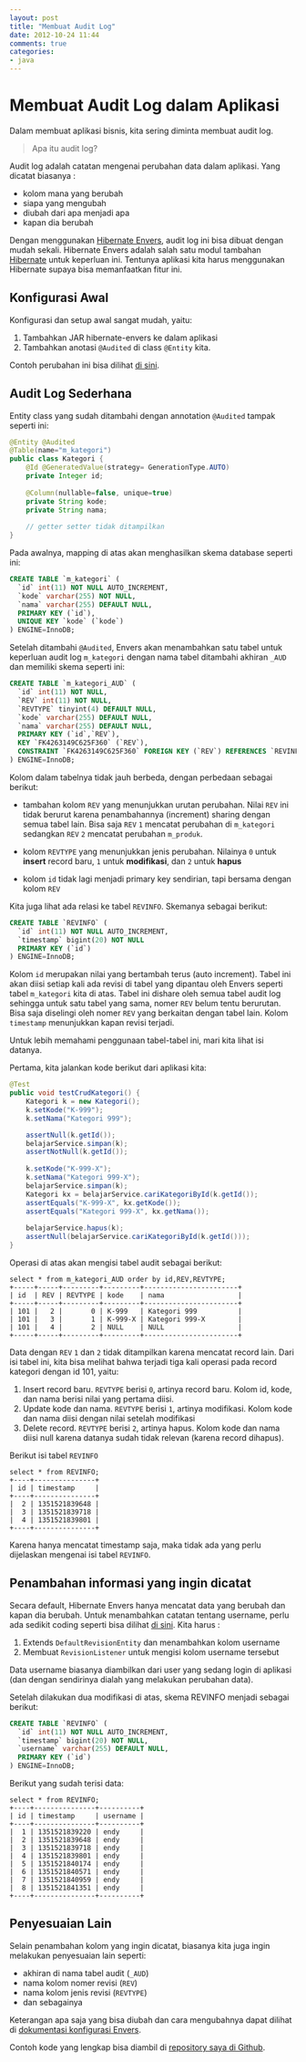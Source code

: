 ```yaml
---
layout: post
title: "Membuat Audit Log"
date: 2012-10-24 11:44
comments: true
categories: 
- java
---
```


# Membuat Audit Log dalam Aplikasi #

Dalam membuat aplikasi bisnis, kita sering diminta membuat audit log.

> Apa itu audit log?

Audit log adalah catatan mengenai perubahan data dalam aplikasi.
Yang dicatat biasanya : 

- kolom mana yang berubah
- siapa yang mengubah
- diubah dari apa menjadi apa
- kapan dia berubah

<!--more-->

Dengan menggunakan [Hibernate Envers](http://docs.jboss.org/hibernate/orm/4.1/devguide/en-US/html/ch15.html), 
audit log ini bisa dibuat dengan mudah sekali.
Hibernate Envers adalah salah satu modul tambahan [Hibernate](http://hibernate.org/) untuk keperluan ini.
Tentunya aplikasi kita harus menggunakan Hibernate supaya bisa memanfaatkan fitur ini.

## Konfigurasi Awal ##

Konfigurasi dan setup awal sangat mudah, yaitu:

1. Tambahkan JAR hibernate-envers ke dalam aplikasi
2. Tambahkan anotasi `@Audited` di class `@Entity` kita.

Contoh perubahan ini bisa dilihat [di sini](https://github.com/endymuhardin/belajar-auditlog/commit/05ca0c7c90b10cf64560d4cec933774aa91a8a81). 

## Audit Log Sederhana ##

Entity class yang sudah ditambahi dengan annotation `@Audited` tampak seperti ini:

```java Kategori.java
@Entity @Audited
@Table(name="m_kategori")
public class Kategori {
    @Id @GeneratedValue(strategy= GenerationType.AUTO)
    private Integer id;
    
    @Column(nullable=false, unique=true)
    private String kode;
    private String nama;
    
    // getter setter tidak ditampilkan
}
```

Pada awalnya, mapping di atas akan menghasilkan skema database seperti ini:

```sql
CREATE TABLE `m_kategori` (
  `id` int(11) NOT NULL AUTO_INCREMENT,
  `kode` varchar(255) NOT NULL,
  `nama` varchar(255) DEFAULT NULL,
  PRIMARY KEY (`id`),
  UNIQUE KEY `kode` (`kode`)
) ENGINE=InnoDB;
```

Setelah ditambahi `@Audited`, Envers akan menambahkan satu tabel untuk keperluan audit log `m_kategori` dengan nama tabel ditambahi akhiran `_AUD` dan memiliki skema seperti ini:

```sql
CREATE TABLE `m_kategori_AUD` (
  `id` int(11) NOT NULL,
  `REV` int(11) NOT NULL,
  `REVTYPE` tinyint(4) DEFAULT NULL,
  `kode` varchar(255) DEFAULT NULL,
  `nama` varchar(255) DEFAULT NULL,
  PRIMARY KEY (`id`,`REV`),
  KEY `FK4263149C625F360` (`REV`),
  CONSTRAINT `FK4263149C625F360` FOREIGN KEY (`REV`) REFERENCES `REVINFO` (`id`)
) ENGINE=InnoDB;
```

Kolom dalam tabelnya tidak jauh berbeda, dengan perbedaan sebagai berikut:

* tambahan kolom `REV` yang menunjukkan urutan perubahan. 
    Nilai `REV` ini tidak berurut karena penambahannya (increment) sharing dengan semua tabel lain.
    Bisa saja `REV` `1` mencatat perubahan di `m_kategori` sedangkan `REV` `2` mencatat perubahan `m_produk`.

* kolom `REVTYPE` yang menunjukkan jenis perubahan. 
    Nilainya `0` untuk **insert** record baru, `1` untuk **modifikasi**, dan `2` untuk **hapus**

* kolom `id` tidak lagi menjadi primary key sendirian, tapi bersama dengan kolom `REV`

Kita juga lihat ada relasi ke tabel `REVINFO`. Skemanya sebagai berikut:

```sql
CREATE TABLE `REVINFO` (
  `id` int(11) NOT NULL AUTO_INCREMENT,
  `timestamp` bigint(20) NOT NULL
  PRIMARY KEY (`id`)
) ENGINE=InnoDB;
```

Kolom `id` merupakan nilai yang bertambah terus (auto increment). Tabel ini akan diisi setiap kali ada revisi di tabel yang dipantau oleh Envers seperti tabel `m_kategori` kita di atas. 
Tabel ini dishare oleh semua tabel audit log sehingga untuk satu tabel yang sama, nomer `REV` belum tentu berurutan. Bisa saja diselingi oleh nomer `REV` yang berkaitan dengan tabel lain. Kolom `timestamp` menunjukkan kapan revisi terjadi.

Untuk lebih memahami penggunaan tabel-tabel ini, mari kita lihat isi datanya.

Pertama, kita jalankan kode berikut dari aplikasi kita:

```java
@Test
public void testCrudKategori() {
    Kategori k = new Kategori();
    k.setKode("K-999");
    k.setNama("Kategori 999");

    assertNull(k.getId());
    belajarService.simpan(k);
    assertNotNull(k.getId());
    
    k.setKode("K-999-X");
    k.setNama("Kategori 999-X");
    belajarService.simpan(k);
    Kategori kx = belajarService.cariKategoriById(k.getId());
    assertEquals("K-999-X", kx.getKode());
    assertEquals("Kategori 999-X", kx.getNama());
    
    belajarService.hapus(k);
    assertNull(belajarService.cariKategoriById(k.getId()));
}
```

Operasi di atas akan mengisi tabel audit sebagai berikut:

```
select * from m_kategori_AUD order by id,REV,REVTYPE;
+-----+-----+---------+---------+-----------------------+
| id  | REV | REVTYPE | kode    | nama                  |
+-----+-----+---------+---------+-----------------------+
| 101 |   2 |       0 | K-999   | Kategori 999          |
| 101 |   3 |       1 | K-999-X | Kategori 999-X        |
| 101 |   4 |       2 | NULL    | NULL                  |
+-----+-----+---------+---------+-----------------------+
```

Data dengan `REV` `1` dan `2` tidak ditampilkan karena mencatat record lain.
Dari isi tabel ini, kita bisa melihat bahwa terjadi tiga kali operasi pada record kategori dengan id 101, yaitu:

1. Insert record baru. `REVTYPE` berisi `0`, artinya record baru. Kolom id, kode, dan nama berisi nilai yang pertama diisi.
2. Update kode dan nama. `REVTYPE` berisi `1`, artinya modifikasi. Kolom kode dan nama diisi dengan nilai setelah modifikasi
3. Delete record. `REVTYPE` berisi `2`, artinya hapus. Kolom kode dan nama diisi null karena datanya sudah tidak relevan (karena record dihapus).

Berikut isi tabel `REVINFO`

```
select * from REVINFO;
+----+---------------+
| id | timestamp     |
+----+---------------+
|  2 | 1351521839648 |
|  3 | 1351521839718 |
|  4 | 1351521839801 |
+----+---------------+
```

Karena hanya mencatat timestamp saja, maka tidak ada yang perlu dijelaskan mengenai isi tabel `REVINFO`.

## Penambahan informasi yang ingin dicatat ##

Secara default, Hibernate Envers hanya mencatat data yang berubah dan kapan dia berubah. 
Untuk menambahkan catatan tentang username, perlu ada sedikit coding seperti bisa dilihat [di sini](https://github.com/endymuhardin/belajar-auditlog/commit/e910b6bc5ef33ee61f0137c8297b0f2ec4f502fe). Kita harus :

1. Extends `DefaultRevisionEntity` dan menambahkan kolom username
2. Membuat `RevisionListener` untuk mengisi kolom username tersebut

Data username biasanya diambilkan dari user yang sedang login di aplikasi (dan dengan sendirinya dialah yang melakukan perubahan data).

Setelah dilakukan dua modifikasi di atas, skema REVINFO menjadi sebagai berikut:

```sql
CREATE TABLE `REVINFO` (
  `id` int(11) NOT NULL AUTO_INCREMENT,
  `timestamp` bigint(20) NOT NULL,
  `username` varchar(255) DEFAULT NULL,
  PRIMARY KEY (`id`)
) ENGINE=InnoDB;
```

Berikut yang sudah terisi data:

```
select * from REVINFO;
+----+---------------+----------+
| id | timestamp     | username |
+----+---------------+----------+
|  1 | 1351521839220 | endy     |
|  2 | 1351521839648 | endy     |
|  3 | 1351521839718 | endy     |
|  4 | 1351521839801 | endy     |
|  5 | 1351521840174 | endy     |
|  6 | 1351521840571 | endy     |
|  7 | 1351521840959 | endy     |
|  8 | 1351521841351 | endy     |
+----+---------------+----------+
```

## Penyesuaian Lain ##

Selain penambahan kolom yang ingin dicatat, biasanya kita juga ingin melakukan penyesuaian lain seperti:

* akhiran di nama tabel audit (`_AUD`)
* nama kolom nomer revisi (`REV`)
* nama kolom jenis revisi (`REVTYPE`)
* dan sebagainya

Keterangan apa saja yang bisa diubah dan cara mengubahnya dapat dilihat di [dokumentasi konfigurasi Envers](http://docs.jboss.org/hibernate/orm/4.1/devguide/en-US/html/ch15.html#d5e3937).

Contoh kode yang lengkap bisa diambil di [repository saya di Github](https://github.com/endymuhardin/belajar-auditlog).
